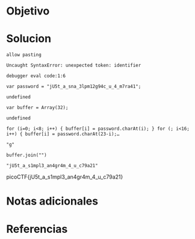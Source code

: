 # Objetivo

# Solucion

```Shell
allow pasting  

Uncaught SyntaxError: unexpected token: identifier

debugger eval code:1:6  

var password = "jU5t_a_sna_3lpm12g94c_u_4_m7ra41";  

undefined  

var buffer = Array(32);  

undefined  

for (i=0; i<8; i++) { buffer[i] = password.charAt(i); } for (; i<16; i++) { buffer[i] = password.charAt(23-i);…  

"g"  

buffer.join("")

"jU5t_a_s1mpl3_an4gr4m_4_u_c79a21"
```

picoCTF{jU5t_a_s1mpl3_an4gr4m_4_u_c79a21}
# Notas adicionales

# Referencias